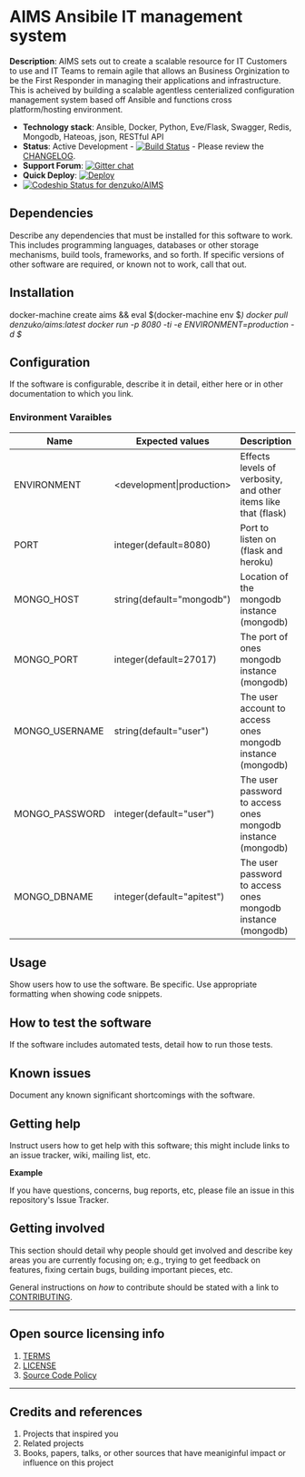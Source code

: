 # AIMS Ansibile IT management system #

**Description**: AIMS sets out to create a scalable resource for IT Customers to use and IT Teams to remain agile that allows an Business Orginization to be the First Responder in managing their applications and infrastructure. This is acheived by building a scalable agentless centerialized configuration management system based off Ansible and functions cross platform/hosting environment.

 - **Technology stack**: Ansible, Docker, Python, Eve/Flask, Swagger, Redis, Mongodb, Hateoas, json, RESTful API
 - **Status**: Active Development - [![Build Status](https://travis-ci.org/denzuko/AIMS.svg?branch=master)](https://travis-ci.org/denzuko/AIMS) - Please review the [CHANGELOG](CHANGELOG.md). 
 - **Support Forum**: [![Gitter chat](https://badges.gitter.im/denzuko/AIMS.png)](https://gitter.im/denzuko/AIMS)
 - **Quick Deploy**: [![Deploy](https://www.herokucdn.com/deploy/button.png)](https://heroku.com/deploy)
 - [ ![Codeship Status for denzuko/AIMS](https://codeship.com/projects/f939ac10-c5d9-0132-64b6-6a0292aa2e87/status?branch=master)](https://codeship.com/projects/74534)

## Dependencies ##

Describe any dependencies that must be installed for this software to work. 
This includes programming languages, databases or other storage mechanisms, build tools, frameworks, and so forth.
If specific versions of other software are required, or known not to work, call that out.

## Installation ##

docker-machine create aims && eval $(docker-machine env $_)
docker pull denzuko/aims:latest
docker run -p 8080 -ti -e ENVIRONMENT=production -d $_

## Configuration ##

If the software is configurable, describe it in detail, either here or in other documentation to which you link.

### Environment Varaibles ###

| Name            | Expected values             | Description                                                    |
| --------------- | --------------------------- | -------------------------------------------------------------- |
| ENVIRONMENT     | <development\|production>   | Effects levels of verbosity, and other items like that (flask) |
| PORT            | integer(default=8080)       | Port to listen on (flask and heroku)                           |
| MONGO_HOST      | string(default="mongodb")   | Location of the mongodb instance (mongodb)                     |
| MONGO_PORT      | integer(default=27017)      | The port of ones mongodb instance (mongodb)                    |
| MONGO_USERNAME  | string(default="user")      | The user account to access ones mongodb instance (mongodb)     |
| MONGO_PASSWORD  | integer(default="user")     | The user password to access ones mongodb instance (mongodb)    |
| MONGO_DBNAME    | integer(default="apitest")  | The user password to access ones mongodb instance (mongodb)    |


## Usage ##

Show users how to use the software. 
Be specific. 
Use appropriate formatting when showing code snippets.

## How to test the software ##

If the software includes automated tests, detail how to run those tests.

## Known issues ##

Document any known significant shortcomings with the software.

## Getting help ##

Instruct users how to get help with this software; this might include links to an issue tracker, wiki, mailing list, etc.

**Example**

If you have questions, concerns, bug reports, etc, please file an issue in this repository's Issue Tracker.

## Getting involved ##

This section should detail why people should get involved and describe key areas you are
currently focusing on; e.g., trying to get feedback on features, fixing certain bugs, building
important pieces, etc.

General instructions on _how_ to contribute should be stated with a link to [CONTRIBUTING](CONTRIBUTING.md).


----

## Open source licensing info ##
1. [TERMS](TERMS.md)
2. [LICENSE](LICENSE)
3. [Source Code Policy](https://denzuko.github.io/source-code-policy/)


----

## Credits and references ##

1. Projects that inspired you
2. Related projects
3. Books, papers, talks, or other sources that have meaniginful impact or influence on this project 
